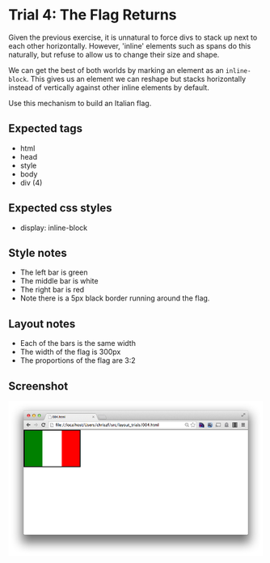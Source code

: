 Trial 4: The Flag Returns
=========================
Given the previous exercise, it is unnatural to force divs to stack up next to each other horizontally. However, 'inline' elements such as spans do this naturally, but refuse to allow us to change their size and shape. 

We can get the best of both worlds by marking an element as an `inline-block`. This gives us an element we can reshape but stacks horizontally instead of vertically against other inline elements by default.

Use this mechanism to build an Italian flag.

Expected tags
-------------
* html
* head
* style
* body
* div (4)

Expected css styles
-------------------
* display: inline-block

Style notes
-----------
* The left bar is green
* The middle bar is white
* The right bar is red
* Note there is a 5px black border running around the flag.

Layout notes
------------
* Each of the bars is the same width
* The width of the flag is 300px
* The proportions of the flag are 3:2

Screenshot
----------
![You're not reading this.](screens/004.png?raw=true)
